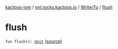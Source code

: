 [kactoos-jvm](../../index.md) / [nnl.rocks.kactoos.io](../index.md) / [WriterTo](index.md) / [flush](.)

# flush

`fun flush(): `[`Unit`](https://kotlinlang.org/api/latest/jvm/stdlib/kotlin/-unit/index.html) [(source)](https://github.com/neonailol/kactoos/blob/master/kactoos-jvm/src/main/kotlin/nnl/rocks/kactoos/io/WriterTo.kt#L89)